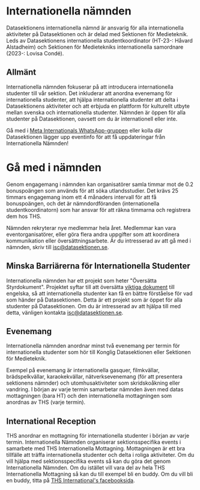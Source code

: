 # Internationella nämnden

Datasektionens internationella nämnd är ansvarig för alla internationella aktiviteter på Datasektionen och är delad med Sektionen för Medieteknik. Leds av Datasektionens internationella studentkoordinator (HT-23-: Håvard Alstadheim) och Sektionen för Medietekniks internationella samordnare (2023-: Lovisa Condé).

## Allmänt

Internationella nämnden fokuserar på att introducera internationella studenter till vår sektion. Det inkluderar att anordna evenemang för internationella studenter, att hjälpa internationella studenter att delta i Datasektionens aktiviteter och att erbjuda en plattform för kulturellt utbyte mellan svenska och internationella studenter. Nämnden är öppen för alla studenter på Datasektionen, oavsett om du är internationell eller inte.

Gå med i [Meta Internationals WhatsApp-gruppen](https://dsekt.se/whatsapp) eller kolla där Datasektionen lägger upp eventinfo för att få uppdateringar från Internationella Nämnden!

# Gå med i nämnden

Genom engagemang i nämnden kan organisatörer samla timmar mot de 0.2 bonuspoängen som används för att söka utlandsstudier. Det krävs 25 timmars engagemang inom ett 4 månaders intervall för att få bonuspoängen, och det är nämndordföranden (internationella studentkoordinatorn) som har ansvar för att räkna timmarna och registrera dem hos THS.

Nämnden rekryterar nye medlemmar hela året. Medlemmar kan vara eventorganisatörer, eller göra flera andra uppgifter som att koordinera kommunikation eller översättningsarbete. Är du intresserad av att gå med i nämnden, skriv till [isc@datasektionen.se](mailto:isc@datasektionen.se).

## Minska Barriärerna för Internationella Studenter

Internationella nämnden har ett projekt som heter "Översätta Styrdokument". Projektet syftar till att översätta [viktiga dokument](https://styrdokument.datasektionen.se/) till engelska, så att internationella studenter kan få en bättre förståelse för vad som händer på Datasektionen. Detta är ett projekt som är öppet för alla studenter på Datasektionen. Om du är intresserad av att hjälpa till med detta, vänligen kontakta [isc@datasektionen.se](mailto:isc@datasektionen.se).

## Evenemang

Internationella nämnden anordnar minst två evenemang per termin för internationella studenter som hör till Konglig Datasektionen eller Sektionen för Medieteknik.

Exempel på evenemang är internationella gasquer, filmkvällar, brädspelkvällar, karaokekvällar, nätverksevenemang (för att presentera sektionens nämnder) och utomhusaktiviteter som skridskoåkning eller vandring. I början av varje termin samarbetar nämnden även med datas mottagningen (bara HT) och den internationella mottagningen som anordnas av THS (varje termin).

## International Reception

THS anordnar en mottagning för internationella studenter i början av varje termin. Internationella Nämnden organiserar sektionsspecifika events i samarbete med THS Internationella Mottagning. Mottagningen är ett bra tillfälle att träffa internationella studenter och delta i roliga aktiviteter. Om du vill hjälpa med sektionsspecifika events så kan du göra det genom Internationella Nämnden. Om du istället vill vara del av hela THS Internationella Mottagning så kan du till exempel bli en buddy. Om du vill bli en buddy, titta på [THS International's facebooksida](https://www.facebook.com/thsint).
